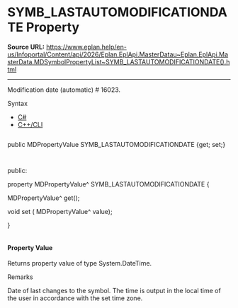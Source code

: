 # SYMB_LASTAUTOMODIFICATIONDATE Property

**Source URL:** https://www.eplan.help/en-us/Infoportal/Content/api/2026/Eplan.EplApi.MasterDatau~Eplan.EplApi.MasterData.MDSymbolPropertyList~SYMB_LASTAUTOMODIFICATIONDATE().html

---

Modification date (automatic) # 16023.

Syntax

- [C#](#i-syntax-CS)
- [C++/CLI](#i-syntax-CPP2005)

```
```
public MDPropertyValue SYMB_LASTAUTOMODIFICATIONDATE {get; set;}
```
```

```
```
public:

property MDPropertyValue^ SYMB_LASTAUTOMODIFICATIONDATE {

   MDPropertyValue^ get();

   void set (    MDPropertyValue^ value);

}
```
```

#### Property Value

Returns property value of type System.DateTime.

Remarks

Date of last changes to the symbol. The time is output in the local time of the user in accordance with the set time zone.
